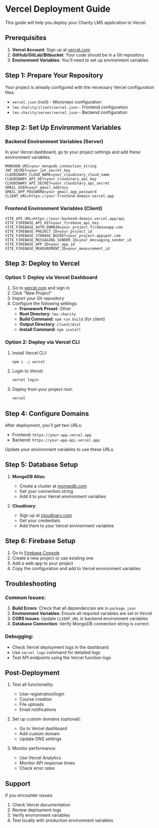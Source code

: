 # Vercel Deployment Guide

This guide will help you deploy your Charity LMS application to Vercel.

## Prerequisites

1. **Vercel Account**: Sign up at [vercel.com](https://vercel.com)
2. **GitHub/GitLab/Bitbucket**: Your code should be in a Git repository
3. **Environment Variables**: You'll need to set up environment variables

## Step 1: Prepare Your Repository

Your project is already configured with the necessary Vercel configuration files:
- `vercel.json` (root) - Monorepo configuration
- `lms-charity/client/vercel.json` - Frontend configuration
- `lms-charity/server/vercel.json` - Backend configuration

## Step 2: Set Up Environment Variables

### Backend Environment Variables (Server)

In your Vercel dashboard, go to your project settings and add these environment variables:

```
MONGODB_URI=your_mongodb_connection_string
JWT_SECRET=your_jwt_secret_key
CLOUDINARY_CLOUD_NAME=your_cloudinary_cloud_name
CLOUDINARY_API_KEY=your_cloudinary_api_key
CLOUDINARY_API_SECRET=your_cloudinary_api_secret
GMAIL_USER=your_gmail_address
GMAIL_APP_PASSWORD=your_gmail_app_password
CLIENT_URL=https://your-frontend-domain.vercel.app
```

### Frontend Environment Variables (Client)

```
VITE_API_URL=https://your-backend-domain.vercel.app/api
VITE_FIREBASE_API_KEY=your_firebase_api_key
VITE_FIREBASE_AUTH_DOMAIN=your_project.firebaseapp.com
VITE_FIREBASE_PROJECT_ID=your_project_id
VITE_FIREBASE_STORAGE_BUCKET=your_project.appspot.com
VITE_FIREBASE_MESSAGING_SENDER_ID=your_messaging_sender_id
VITE_FIREBASE_APP_ID=your_app_id
VITE_FIREBASE_MEASUREMENT_ID=your_measurement_id
```

## Step 3: Deploy to Vercel

### Option 1: Deploy via Vercel Dashboard

1. Go to [vercel.com](https://vercel.com) and sign in
2. Click "New Project"
3. Import your Git repository
4. Configure the following settings:
   - **Framework Preset**: Other
   - **Root Directory**: `lms-charity`
   - **Build Command**: `npm run build` (for client)
   - **Output Directory**: `client/dist`
   - **Install Command**: `npm install`

### Option 2: Deploy via Vercel CLI

1. Install Vercel CLI:
   ```bash
   npm i -g vercel
   ```

2. Login to Vercel:
   ```bash
   vercel login
   ```

3. Deploy from your project root:
   ```bash
   vercel
   ```

## Step 4: Configure Domains

After deployment, you'll get two URLs:
- Frontend: `https://your-app.vercel.app`
- Backend: `https://your-app-api.vercel.app`

Update your environment variables to use these URLs.

## Step 5: Database Setup

1. **MongoDB Atlas**: 
   - Create a cluster at [mongodb.com](https://mongodb.com)
   - Get your connection string
   - Add it to your Vercel environment variables

2. **Cloudinary**:
   - Sign up at [cloudinary.com](https://cloudinary.com)
   - Get your credentials
   - Add them to your Vercel environment variables

## Step 6: Firebase Setup

1. Go to [Firebase Console](https://console.firebase.google.com)
2. Create a new project or use existing one
3. Add a web app to your project
4. Copy the configuration and add to Vercel environment variables

## Troubleshooting

### Common Issues:

1. **Build Errors**: Check that all dependencies are in `package.json`
2. **Environment Variables**: Ensure all required variables are set in Vercel
3. **CORS Issues**: Update `CLIENT_URL` in backend environment variables
4. **Database Connection**: Verify MongoDB connection string is correct

### Debugging:

- Check Vercel deployment logs in the dashboard
- Use `vercel logs` command for detailed logs
- Test API endpoints using the Vercel function logs

## Post-Deployment

1. Test all functionality:
   - User registration/login
   - Course creation
   - File uploads
   - Email notifications

2. Set up custom domains (optional):
   - Go to Vercel dashboard
   - Add custom domain
   - Update DNS settings

3. Monitor performance:
   - Use Vercel Analytics
   - Monitor API response times
   - Check error rates

## Support

If you encounter issues:
1. Check Vercel documentation
2. Review deployment logs
3. Verify environment variables
4. Test locally with production environment variables 